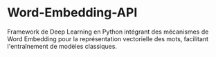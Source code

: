 # Word-Embedding-API
Framework de Deep Learning en Python intégrant des mécanismes de Word Embedding pour la représentation vectorielle des mots, facilitant l'entraînement de modèles classiques.

